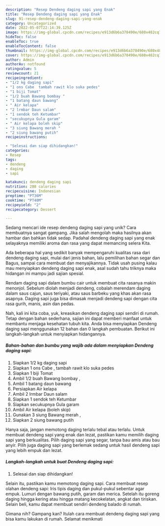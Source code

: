 ```yaml
---
description: "Resep Dendeng daging sapi yang Enak"
title: "Resep Dendeng daging sapi yang Enak"
slug: 91-resep-dendeng-daging-sapi-yang-enak
category: Uncategorized
date: 2022-05-07T22:14:39.125Z
image: https://img-global.cpcdn.com/recipes/e913d6b6a378490e/680x482cq70/dendeng-daging-sapi-foto-resep-utama.jpg
hideToc: false
enableToc: true
enableTocContent: false
thumbnail: https://img-global.cpcdn.com/recipes/e913d6b6a378490e/680x482cq70/dendeng-daging-sapi-foto-resep-utama.jpg
cover: https://img-global.cpcdn.com/recipes/e913d6b6a378490e/680x482cq70/dendeng-daging-sapi-foto-resep-utama.jpg
author: Admin
authorAv: notfound
ratingvalue: 5
reviewcount: 21
recipeingredient:
- "1/2 kg daging sapi"
- "1 ons Cabe  tambah rawit klo suka pedes"
- "1 biji Tomat"
- "1/2 buah Bawang bombay "
- "1 batang daun bawang"
- " Air kelapa"
- "2 lrmbar Daun salam"
- "1 sendok teh Ketumbar"
- "secukupnya Gula garam"
- " Air kelapa boleh skip"
- "3 siung Bawang merah "
- "2 siung bawang putih"
recipeinstructions:

- "Selesai dan siap dihidangkan!"
categories:
- Resep
tags:
- dendeng
- daging
- sapi

katakunci: dendeng daging sapi 
nutrition: 288 calories
recipecuisine: Indonesian
preptime: "PT36M"
cooktime: "PT40M"
recipeyield: "2"
recipecategory: Dessert

---
```





Sedang mencari ide resep dendeng daging sapi yang unik? Cara membuatnya sangat gampang. Jika salah mengolah maka hasilnya akan hambar dan bahkan tidak sedap. Padahal dendeng daging sapi yang enak selayaknya memiliki aroma dan rasa yang dapat memancing selera Kita.





Ada beberapa hal yang sedikit banyak mempengaruhi kualitas rasa dari dendeng daging sapi, mulai dari jenis bahan, lalu pemilihan bahan segar dan Bagus, sampai cara membuat dan menyajikannya. Tidak usah pusing kalau mau menyiapkan dendeng daging sapi enak,      asal sudah tahu triknya maka hidangan ini mampu jadi sajian spesial.














Rendam daging sapi dalam bumbu cair untuk membuat cita rasanya makin menonjol. Sebelum diolah menjadi dendeng, cobalah merendam daging dalam saus cajun, saus teriyaki, atau saus barbeku yang khas akan rasa asapnya. Daging sapi juga bisa dimasak menjadi dendeng sapi dengan cita rasa gurih, manis, asin dan pedas.






Nah, kali ini kita coba, yuk, kreasikan dendeng daging sapi sendiri di rumah. Tetap dengan bahan sederhana, sajian ini dapat memberi manfaat untuk membantu menjaga kesehatan tubuh kita. Anda bisa menyiapkan Dendeng daging sapi menggunakan 12 bahan dan 0 langkah pembuatan. Berikut ini langkah-langkah untuk menyiapkan hidangannya.

<!--inarticleads1-->

##### Bahan-bahan dan bumbu yang wajib ada dalam menyiapkan Dendeng daging sapi:

1. Siapkan 1/2 kg daging sapi
1. Siapkan 1 ons Cabe , tambah rawit klo suka pedes
1. Siapkan 1 biji Tomat
1. Ambil 1/2 buah Bawang bombay ,
1. Ambil 1 batang daun bawang
1. Persiapkan  Air kelapa
1. Ambil 2 lrmbar Daun salam
1. Siapkan 1 sendok teh Ketumbar
1. Siapkan secukupnya Gula garam
1. Ambil  Air kelapa (boleh skip)
1. Gunakan 3 siung Bawang merah ,
1. Siapkan 2 siung bawang putih


Hanya saja, jangan memotong daging terlalu tebal atau terlalu. Untuk membuat dendeng sapi yang enak dan lezat, pastikan kamu memilih daging sapi yang berkualitas. Pilih daging sapi yang segar, tanpa bau amis atau bau anyir. Pilih juga daging sapi yang berlemak sedang untuk hasil dendeng sapi yang lebih empuk dan lezat. 

<!--inarticleads2-->

##### Langkah-langkah untuk buat Dendeng daging sapi:


1. Selesai dan siap dihidangkan!

Selain itu, pastikan kamu memotong daging sapi. Cara membuat resep olahan dendeng sapi: Iris tipis daging dan pukul-pukul sebentar agar empuk. Lumuri dengan bawang putih, garam dan merica. Setelah itu goreng daging hingga kering atau hingga matang kecokelatan, angkat dan tiriskan. Selain beli, kamu dapat membuat sendiri dendeng balado di rumah. 

Gimana nih? Gampang kan? Itulah cara membuat dendeng daging sapi yang bisa kamu lakukan di rumah. Selamat menikmati
